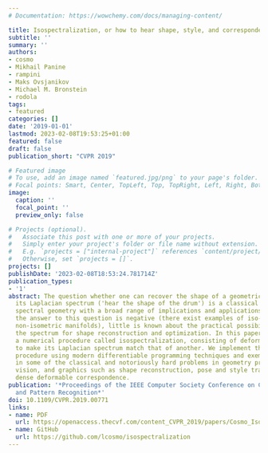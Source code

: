 ```yaml
---
# Documentation: https://wowchemy.com/docs/managing-content/

title: Isospectralization, or how to hear shape, style, and correspondence
subtitle: ''
summary: ''
authors:
- cosmo
- Mikhail Panine
- rampini
- Maks Ovsjanikov
- Michael M. Bronstein
- rodola
tags:
- featured
categories: []
date: '2019-01-01'
lastmod: 2023-02-08T19:53:25+01:00
featured: false
draft: false
publication_short: "CVPR 2019"

# Featured image
# To use, add an image named `featured.jpg/png` to your page's folder.
# Focal points: Smart, Center, TopLeft, Top, TopRight, Left, Right, BottomLeft, Bottom, BottomRight.
image:
  caption: ''
  focal_point: ''
  preview_only: false

# Projects (optional).
#   Associate this post with one or more of your projects.
#   Simply enter your project's folder or file name without extension.
#   E.g. `projects = ["internal-project"]` references `content/project/deep-learning/index.md`.
#   Otherwise, set `projects = []`.
projects: []
publishDate: '2023-02-08T18:53:24.781714Z'
publication_types:
- '1'
abstract: The question whether one can recover the shape of a geometric object from
  its Laplacian spectrum ('hear the shape of the drum') is a classical problem in
  spectral geometry with a broad range of implications and applications. While theoretically
  the answer to this question is negative (there exist examples of iso-spectral but
  non-isometric manifolds), little is known about the practical possibility of using
  the spectrum for shape reconstruction and optimization. In this paper, we introduce
  a numerical procedure called isospectralization, consisting of deforming one shape
  to make its Laplacian spectrum match that of another. We implement the isospectralization
  procedure using modern differentiable programming techniques and exemplify its applications
  in some of the classical and notoriously hard problems in geometry processing, computer
  vision, and graphics such as shape reconstruction, pose and style transfer, and
  dense deformable correspondence.
publication: '*Proceedings of the IEEE Computer Society Conference on Computer Vision
  and Pattern Recognition*'
doi: 10.1109/CVPR.2019.00771
links:
- name: PDF
  url: https://openaccess.thecvf.com/content_CVPR_2019/papers/Cosmo_Isospectralization_or_How_to_Hear_Shape_Style_and_Correspondence_CVPR_2019_paper.pdf
- name: GitHub
  url: https://github.com/lcosmo/isospectralization
---
```

